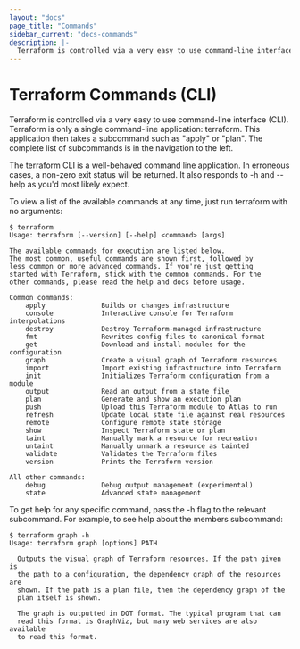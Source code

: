 ```yaml
---
layout: "docs"
page_title: "Commands"
sidebar_current: "docs-commands"
description: |-
  Terraform is controlled via a very easy to use command-line interface (CLI). Terraform is only a single command-line application: terraform. This application then takes a subcommand such as "apply" or "plan". The complete list of subcommands is in the navigation to the left.
---
```


# Terraform Commands (CLI)

Terraform is controlled via a very easy to use command-line interface (CLI).
Terraform is only a single command-line application: terraform. This application
then takes a subcommand such as "apply" or "plan". The complete list of subcommands
is in the navigation to the left.

The terraform CLI is a well-behaved command line application. In erroneous cases,
a non-zero exit status will be returned. It also responds to -h and --help as you'd
most likely expect.

To view a list of the available commands at any time, just run terraform with no arguments:

```
$ terraform
Usage: terraform [--version] [--help] <command> [args]

The available commands for execution are listed below.
The most common, useful commands are shown first, followed by
less common or more advanced commands. If you're just getting
started with Terraform, stick with the common commands. For the
other commands, please read the help and docs before usage.

Common commands:
    apply              Builds or changes infrastructure
    console            Interactive console for Terraform interpolations
    destroy            Destroy Terraform-managed infrastructure
    fmt                Rewrites config files to canonical format
    get                Download and install modules for the configuration
    graph              Create a visual graph of Terraform resources
    import             Import existing infrastructure into Terraform
    init               Initializes Terraform configuration from a module
    output             Read an output from a state file
    plan               Generate and show an execution plan
    push               Upload this Terraform module to Atlas to run
    refresh            Update local state file against real resources
    remote             Configure remote state storage
    show               Inspect Terraform state or plan
    taint              Manually mark a resource for recreation
    untaint            Manually unmark a resource as tainted
    validate           Validates the Terraform files
    version            Prints the Terraform version

All other commands:
    debug              Debug output management (experimental)
    state              Advanced state management
```

To get help for any specific command, pass the -h flag to the relevant subcommand. For example,
to see help about the members subcommand:

```
$ terraform graph -h
Usage: terraform graph [options] PATH

  Outputs the visual graph of Terraform resources. If the path given is
  the path to a configuration, the dependency graph of the resources are
  shown. If the path is a plan file, then the dependency graph of the
  plan itself is shown.

  The graph is outputted in DOT format. The typical program that can
  read this format is GraphViz, but many web services are also available
  to read this format.
```
